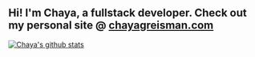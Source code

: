 ## Hi! I'm Chaya, a fullstack developer. Check out my personal site @ [chayagreisman.com](https://chayagreisman.com/)



[![Chaya's github stats](https://github-readme-stats.vercel.app/api?username=ChayaGreisman&show_icons=true&theme=blueberry)](https://github.com/ChayaGreisman/github-readme-stats)

